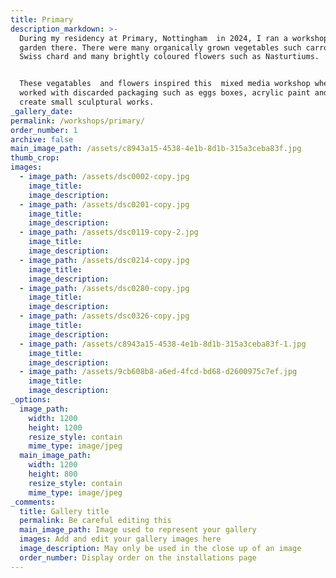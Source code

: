 ```yaml
---
title: Primary
description_markdown: >-
  During my residency at Primary, Nottingham  in 2024, I ran a workshop in the
  garden there. There were many organically grown vegetables such carrots and
  Swiss chard and many brightly coloured flowers such as Nasturtiums.


  These vegatables  and flowers inspired this  mixed media workshop where we
  worked with discarded packaging such as eggs boxes, acrylic paint and gems to
  create small sculptural works.
_gallery_date:
permalink: /workshops/primary/
order_number: 1
archive: false
main_image_path: /assets/c8943a15-4538-4e1b-8d1b-315a3ceba83f.jpg
thumb_crop:
images:
  - image_path: /assets/dsc0002-copy.jpg
    image_title:
    image_description:
  - image_path: /assets/dsc0201-copy.jpg
    image_title:
    image_description:
  - image_path: /assets/dsc0119-copy-2.jpg
    image_title:
    image_description:
  - image_path: /assets/dsc0214-copy.jpg
    image_title:
    image_description:
  - image_path: /assets/dsc0280-copy.jpg
    image_title:
    image_description:
  - image_path: /assets/dsc0326-copy.jpg
    image_title:
    image_description:
  - image_path: /assets/c8943a15-4538-4e1b-8d1b-315a3ceba83f-1.jpg
    image_title:
    image_description:
  - image_path: /assets/9cb608b8-a6ed-4fcd-bd68-d2600975c7ef.jpg
    image_title:
    image_description:
_options:
  image_path:
    width: 1200
    height: 1200
    resize_style: contain
    mime_type: image/jpeg
  main_image_path:
    width: 1200
    height: 800
    resize_style: contain
    mime_type: image/jpeg
_comments:
  title: Gallery title
  permalink: Be careful editing this
  main_image_path: Image used to represent your gallery
  images: Add and edit your gallery images here
  image_description: May only be used in the close up of an image
  order_number: Display order on the installations page
---
```

